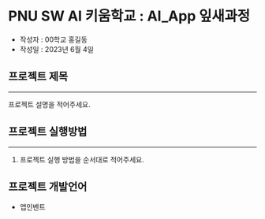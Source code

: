 # PNU SW AI 키움학교 : AI_App 잎새과정 
+ 작성자 : 00학교 홍길동
+ 작성일 : 2023년 6월 4일

## 프로젝트 제목
---
프로젝트 설명을 적어주세요.

## 프로젝트 실행방법
---
1. 프로젝트 실행 방법을 순서대로 적어주세요.


## 프로젝트 개발언어
+ 앱인벤트
